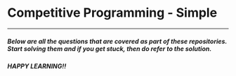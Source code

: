 # Competitive Programming - Simple
---
##### Below are all the questions that are covered as part of these repositories. Start solving them and if you get stuck, then do refer to the solution.

##### HAPPY LEARNING!!

